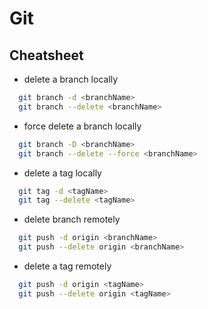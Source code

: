 # Git

## Cheatsheet

- delete a branch locally

```bash
  git branch -d <branchName>
  git branch --delete <branchName>
```

- force delete a branch locally

```bash
  git branch -D <branchName>
  git branch --delete --force <branchName>
```

- delete a tag locally

```bash
  git tag -d <tagName>
  git tag --delete <tagName>
```

- delete branch remotely

```bash
  git push -d origin <branchName>
  git push --delete origin <branchName>
```

- delete a tag remotely

```bash
  git push -d origin <tagName>
  git push --delete origin <tagName>
```
